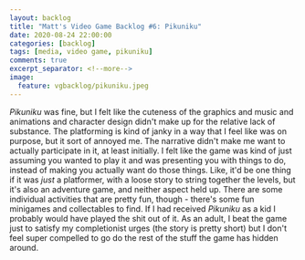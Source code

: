 ```yaml
---
layout: backlog
title: "Matt's Video Game Backlog #6: Pikuniku"
date: 2020-08-24 22:00:00
categories: [backlog]
tags: [media, video game, pikuniku]
comments: true
excerpt_separator: <!--more-->
image:
  feature: vgbacklog/pikuniku.jpeg
---
```


_Pikuniku_ was fine, but I felt like the cuteness of the graphics and music and animations and character design didn't make up for the relative lack of substance. The platforming is kind of janky in a way that I feel like was on purpose, but it sort of annoyed me. The narrative didn't make me want to actually participate in it, at least initially. I felt like the game was kind of just assuming you wanted to play it and was presenting you with things to do, instead of making you actually want do those things. Like, it'd be one thing if it was _just_ a platformer, with a loose story to string together the levels, but it's also an adventure game, and neither aspect held up. There are some individual activities that are pretty fun, though - there's some fun minigames and collectables to find. If I had received _Pikuniku_ as a kid I probably would have played the shit out of it. As an adult, I beat the game just to satisfy my completionist urges (the story is pretty short) but I don't feel super compelled to go do the rest of the stuff the game has hidden around.
